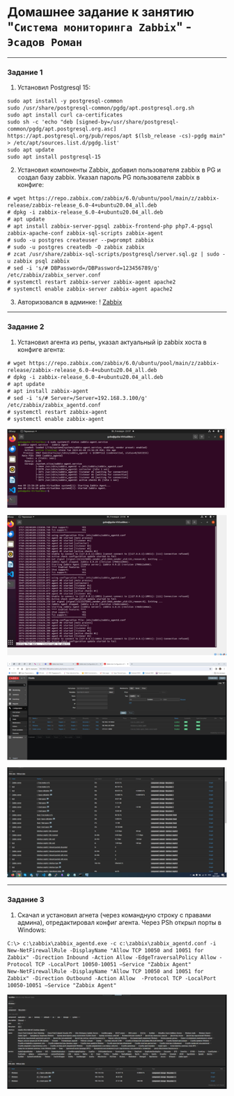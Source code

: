 # Домашнее задание к занятию "`Система мониторинга Zabbix`" - `Эсадов Роман`
---
### Задание 1
1. Установил Postgresql 15:
```
sudo apt install -y postgresql-common
sudo /usr/share/postgresql-common/pgdg/apt.postgresql.org.sh
sudo apt install curl ca-certificates
sudo sh -c 'echo "deb [signed-by=/usr/share/postgresql-common/pgdg/apt.postgresql.org.asc] https://apt.postgresql.org/pub/repos/apt $(lsb_release -cs)-pgdg main" > /etc/apt/sources.list.d/pgdg.list'
sudo apt update
sudo apt install postgresql-15
```
2. Установил компоненты Zabbix, добавил пользователя zabbix в PG и создал базу zabbix. Указал пароль PG пользователя zabbix в конфиге:
```
# wget https://repo.zabbix.com/zabbix/6.0/ubuntu/pool/main/z/zabbix-release/zabbix-release_6.0-4+ubuntu20.04_all.deb
# dpkg -i zabbix-release_6.0-4+ubuntu20.04_all.deb
# apt update
# apt install zabbix-server-pgsql zabbix-frontend-php php7.4-pgsql zabbix-apache-conf zabbix-sql-scripts zabbix-agent
# sudo -u postgres createuser --pwprompt zabbix
# sudo -u postgres createdb -O zabbix zabbix
# zcat /usr/share/zabbix-sql-scripts/postgresql/server.sql.gz | sudo -u zabbix psql zabbix
# sed -i 's/# DBPassword=/DBPassword=123456789/g' /etc/zabbix/zabbix_server.conf
# systemctl restart zabbix-server zabbix-agent apache2
# systemctl enable zabbix-server zabbix-agent apache2 
```
3. Авторизовался в админке:
! [Zabbix](https://github.com/BeastieBoy93/smon-homeworks/blob/main/photo_2024-01-09_23-59-56.jpg)
---

### Задание 2
1. Установил агента из репы, указал актуальный ip zabbix хоста в конфиге агента:
```
# wget https://repo.zabbix.com/zabbix/6.0/ubuntu/pool/main/z/zabbix-release/zabbix-release_6.0-4+ubuntu20.04_all.deb
# dpkg -i zabbix-release_6.0-4+ubuntu20.04_all.deb
# apt update
# apt install zabbix-agent
# sed -i 's/# Server=/Server=192.168.3.100/g' /etc/zabbix/zabbix_agentd.conf
# systemctl restart zabbix-agent
# systemctl enable zabbix-agent
```
![Agent](https://github.com/BeastieBoy93/smon-homeworks/blob/main/photo_2024-01-09_23-57-23.jpg)

![Logs](https://github.com/BeastieBoy93/smon-homeworks/blob/main/photo_2024-01-09_23-57-16.jpg)

![Hosts](https://github.com/BeastieBoy93/smon-homeworks/blob/main/photo_2024-01-09_23-52-25.jpg)

![Latest data](https://github.com/BeastieBoy93/smon-homeworks/blob/main/photo_2024-01-10_10-06-32.jpg)

---

### Задание 3
1. Скачал и установил агнета (через командную строку с правами админа), отредактировал конфиг агента. Через PSh открыл порты в Windows:
```
C:\> c:\zabbix\zabbix_agentd.exe -c c:\zabbix\zabbix_agentd.conf -i
New-NetFirewallRule -DisplayName "Allow TCP 10050 and 10051 for Zabbix" -Direction Inbound -Action Allow -EdgeTraversalPolicy Allow -Protocol TCP -LocalPort 10050-10051 –Service "Zabbix Agent"
New-NetFirewallRule -DisplayName "Allow TCP 10050 and 10051 for Zabbix" -Direction Outbound -Action Allow  -Protocol TCP -LocalPort 10050-10051 –Service "Zabbix Agent"
```
![Диск C:](https://github.com/BeastieBoy93/smon-homeworks/blob/main/%D0%B8%D0%B7%D0%BE%D0%B1%D1%80%D0%B0%D0%B6%D0%B5%D0%BD%D0%B8%D0%B5.png)
